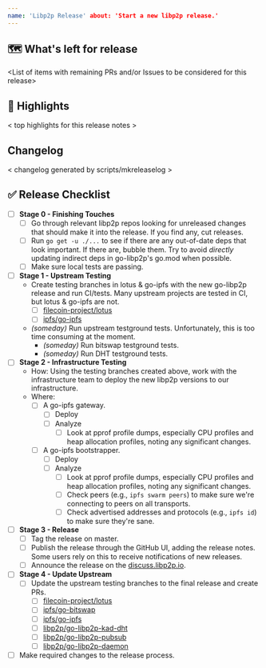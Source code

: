 ```yaml
---
name: 'Libp2p Release' about: 'Start a new libp2p release.'
---
```


## 🗺 What's left for release

<List of items with remaining PRs and/or Issues to be considered for this release>

## 🔦 Highlights

< top highlights for this release notes >

## Changelog

< changelog generated by scripts/mkreleaselog >

## ✅ Release Checklist

- [ ] **Stage 0 - Finishing Touches**
    - [ ] Go through relevant libp2p repos looking for unreleased changes that should make it into the release. If you
      find any, cut releases.
    - [ ] Run `go get -u ./...` to see if there are any out-of-date deps that look important. If there are, bubble them.
      Try to avoid _directly_ updating indirect deps in go-libp2p's go.mod when possible.
    - [ ] Make sure local tests are passing.
- [ ] **Stage 1 - Upstream Testing**
    - Create testing branches in lotus & go-ipfs with the new go-libp2p release and run CI/tests. Many upstream projects
      are tested in CI, but lotus & go-ipfs are not.
        - [ ] [filecoin-project/lotus](https://github.com/filecoin-project/lotus)
        - [ ] [ipfs/go-ipfs](https://github.com/ipfs/go-ipfs)
    - _(someday)_ Run upstream testground tests. Unfortunately, this is too time consuming at the moment.
        - _(someday)_ Run bitswap testground tests.
        - _(someday)_ Run DHT testground tests.
- [ ] **Stage 2 - Infrastructure Testing**
    - How: Using the testing branches created above, work with the infrastructure team to deploy the new libp2p versions
      to our infrastructure.
    - Where:
        - [ ] A go-ipfs gateway.
            - [ ] Deploy
            - [ ] Analyze
                - [ ] Look at pprof profile dumps, especially CPU profiles and heap allocation profiles, noting any
                  significant changes.
        - [ ] A go-ipfs bootstrapper.
            - [ ] Deploy
            - [ ] Analyze
                - [ ] Look at pprof profile dumps, especially CPU profiles and heap allocation profiles, noting any
                  significant changes.
                - [ ] Check peers (e.g., `ipfs swarm peers`) to make sure we're connecting to peers on all transports.
                - [ ] Check advertised addresses and protocols (e.g., `ipfs id`) to make sure they're sane.
- [ ] **Stage 3 - Release**
    - [ ] Tag the release on master.
    - [ ] Publish the release through the GitHub UI, adding the release notes. Some users rely on this to receive
      notifications of new releases.
    - [ ] Announce the release on the [discuss.libp2p.io](https://discuss.libp2p.io).
- [ ] **Stage 4 - Update Upstream**
    - [ ] Update the upstream testing branches to the final release and create PRs.
        - [ ] [filecoin-project/lotus](https://github.com/filecoin-project/lotus)
        - [ ] [ipfs/go-bitswap](https://github.com/ipfs/go-bitswap)
        - [ ] [ipfs/go-ipfs](https://github.com/ipfs/go-ipfs)
        - [ ] [libp2p/go-libp2p-kad-dht](https://github.com/libp2p/go-libp2p-kad-dht)
        - [ ] [libp2p/go-libp2p-pubsub](https://github.com/libp2p/go-libp2p-pubsub)
        - [ ] [libp2p/go-libp2p-daemon](https://github.com/libp2p/go-libp2p-daemon)
- [ ] Make required changes to the release process.
